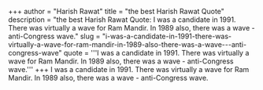 +++
author = "Harish Rawat"
title = "the best Harish Rawat Quote"
description = "the best Harish Rawat Quote: I was a candidate in 1991. There was virtually a wave for Ram Mandir. In 1989 also, there was a wave - anti-Congress wave."
slug = "i-was-a-candidate-in-1991-there-was-virtually-a-wave-for-ram-mandir-in-1989-also-there-was-a-wave---anti-congress-wave"
quote = '''I was a candidate in 1991. There was virtually a wave for Ram Mandir. In 1989 also, there was a wave - anti-Congress wave.'''
+++
I was a candidate in 1991. There was virtually a wave for Ram Mandir. In 1989 also, there was a wave - anti-Congress wave.
